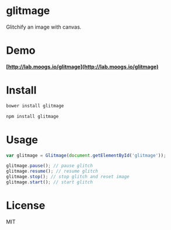 # glitmage

Glitchify an image with canvas.

# Demo

**[http://lab.moogs.io/glitmage](http://lab.moogs.io/glitmage)**

# Install

```bash
bower install glitmage
```

```bash
npm install glitmage
```

# Usage

```javascript
var glitmage = Glitmage(document.getElementById('glitmage'));

glitmage.pause(); // pause glitch
glitmage.resume(); // resume glitch
glitmage.stop(); // stop glitch and reset image
glitmage.start(); // start glitch
```

# License

MIT
